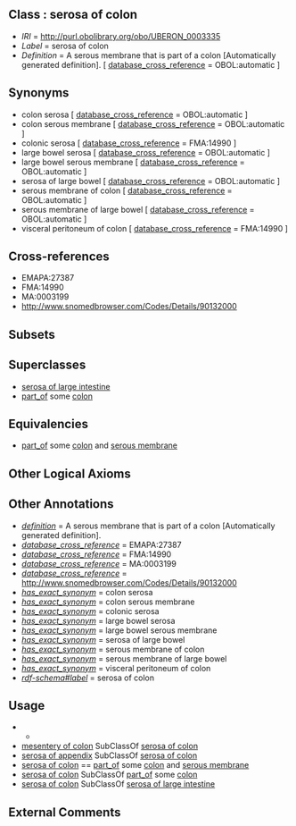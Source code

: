 
## Class : serosa of colon

 * *IRI* = http://purl.obolibrary.org/obo/UBERON_0003335
 * *Label* = serosa of colon
 * *Definition* = A serous membrane that is part of a colon [Automatically generated definition]. [ [database_cross_reference](../../ef/oboInOwl#hasDbXref.md) = OBOL:automatic ]

## Synonyms

 * colon serosa [ [database_cross_reference](../../ef/oboInOwl#hasDbXref.md) = OBOL:automatic ]
 * colon serous membrane [ [database_cross_reference](../../ef/oboInOwl#hasDbXref.md) = OBOL:automatic ]
 * colonic serosa [ [database_cross_reference](../../ef/oboInOwl#hasDbXref.md) = FMA:14990 ]
 * large bowel serosa [ [database_cross_reference](../../ef/oboInOwl#hasDbXref.md) = OBOL:automatic ]
 * large bowel serous membrane [ [database_cross_reference](../../ef/oboInOwl#hasDbXref.md) = OBOL:automatic ]
 * serosa of large bowel [ [database_cross_reference](../../ef/oboInOwl#hasDbXref.md) = OBOL:automatic ]
 * serous membrane of colon [ [database_cross_reference](../../ef/oboInOwl#hasDbXref.md) = OBOL:automatic ]
 * serous membrane of large bowel [ [database_cross_reference](../../ef/oboInOwl#hasDbXref.md) = OBOL:automatic ]
 * visceral peritoneum of colon [ [database_cross_reference](../../ef/oboInOwl#hasDbXref.md) = FMA:14990 ]

## Cross-references

 * EMAPA:27387
 * FMA:14990
 * MA:0003199
 * http://www.snomedbrowser.com/Codes/Details/90132000

## Subsets


## Superclasses

 * [serosa of large intestine](../../UBERON/09/UBERON_0001209.md)
 * [part_of](../../BFO/50/BFO_0000050.md) some [colon](../../UBERON/55/UBERON_0001155.md)

## Equivalencies

 * [part_of](../../BFO/50/BFO_0000050.md) some [colon](../../UBERON/55/UBERON_0001155.md) and [serous membrane](../../UBERON/42/UBERON_0000042.md)

## Other Logical Axioms


## Other Annotations

 * *[definition](../../IAO/15/IAO_0000115.md)* = A serous membrane that is part of a colon [Automatically generated definition].
 * *[database_cross_reference](../../ef/oboInOwl#hasDbXref.md)* = EMAPA:27387
 * *[database_cross_reference](../../ef/oboInOwl#hasDbXref.md)* = FMA:14990
 * *[database_cross_reference](../../ef/oboInOwl#hasDbXref.md)* = MA:0003199
 * *[database_cross_reference](../../ef/oboInOwl#hasDbXref.md)* = http://www.snomedbrowser.com/Codes/Details/90132000
 * *[has_exact_synonym](../../ym/oboInOwl#hasExactSynonym.md)* = colon serosa
 * *[has_exact_synonym](../../ym/oboInOwl#hasExactSynonym.md)* = colon serous membrane
 * *[has_exact_synonym](../../ym/oboInOwl#hasExactSynonym.md)* = colonic serosa
 * *[has_exact_synonym](../../ym/oboInOwl#hasExactSynonym.md)* = large bowel serosa
 * *[has_exact_synonym](../../ym/oboInOwl#hasExactSynonym.md)* = large bowel serous membrane
 * *[has_exact_synonym](../../ym/oboInOwl#hasExactSynonym.md)* = serosa of large bowel
 * *[has_exact_synonym](../../ym/oboInOwl#hasExactSynonym.md)* = serous membrane of colon
 * *[has_exact_synonym](../../ym/oboInOwl#hasExactSynonym.md)* = serous membrane of large bowel
 * *[has_exact_synonym](../../ym/oboInOwl#hasExactSynonym.md)* = visceral peritoneum of colon
 * *[rdf-schema#label](../../el/rdf-schema#label.md)* = serosa of colon

## Usage

 * -
 * [mesentery of colon](../../UBERON/96/UBERON_0003396.md) SubClassOf [serosa of colon](../../UBERON/35/UBERON_0003335.md)
 * [serosa of appendix](../../UBERON/98/UBERON_0012498.md) SubClassOf [serosa of colon](../../UBERON/35/UBERON_0003335.md)
 * [serosa of colon](../../UBERON/35/UBERON_0003335.md) == [part_of](../../BFO/50/BFO_0000050.md) some [colon](../../UBERON/55/UBERON_0001155.md) and [serous membrane](../../UBERON/42/UBERON_0000042.md)
 * [serosa of colon](../../UBERON/35/UBERON_0003335.md) SubClassOf [part_of](../../BFO/50/BFO_0000050.md) some [colon](../../UBERON/55/UBERON_0001155.md)
 * [serosa of colon](../../UBERON/35/UBERON_0003335.md) SubClassOf [serosa of large intestine](../../UBERON/09/UBERON_0001209.md)

## External Comments

